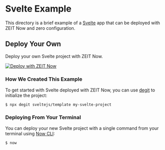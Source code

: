 # Svelte Example

This directory is a brief example of a [Svelte](https://svelte.dev/) app that can be deployed with ZEIT Now and zero configuration.

## Deploy Your Own

Deploy your own Svelte project with ZEIT Now.

[![Deploy with ZEIT Now](https://zeit.co/button)](https://zeit.co/new/project?template=https://github.com/zeit/now-examples/tree/master/svelte)

### How We Created This Example

To get started with Svelte deployed with ZEIT Now, you can use [degit](https://github.com/Rich-Harris/degit) to initialize the project:

```shell
$ npx degit sveltejs/template my-svelte-project
```

### Deploying From Your Terminal

You can deploy your new Svelte project with a single command from your terminal using [Now CLI](/download):

```shell
$ now
```
